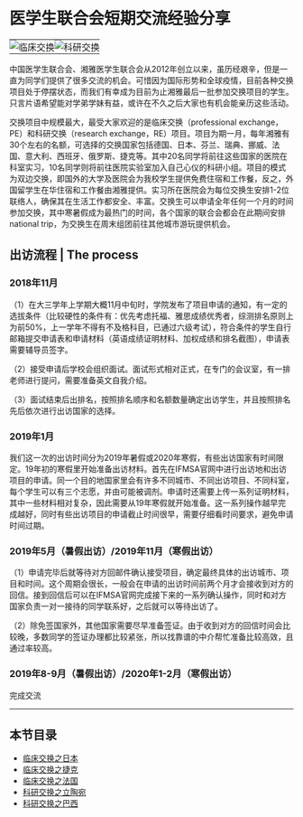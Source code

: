 # 医学生联合会短期交流经验分享

<table style="border-collapse:collapse;border:none;">
    <tr style="border-collapse:collapse;border:none;">
        <td style="border-collapse:collapse;border:none;padding:0;">
            <div align=center>
                <img src="https://xunlutzp.gitee.io/Image/Ch8_2-0_1.png" alt="临床交换">
            </div>
        </td>
        <td style="border-collapse:collapse;border:none;padding:0;">
            <div align=center>
                <img src="https://xunlutzp.gitee.io/Image/Ch8_2-0_2.png" alt="科研交换">
            </div>
        </td>
    </tr>
</table>

中国医学生联合会、湘雅医学生联合会从2012年创立以来，虽历经艰辛，但是一直为同学们提供了很多交流的机会。可惜因为国际形势和全球疫情，目前各种交换项目处于停摆状态，而我们有幸成为目前为止湘雅最后一批参加交换项目的学生。只言片语希望能对学弟学妹有益，或许在不久之后大家也有机会能亲历这些活动。

交换项目中规模最大，最受大家欢迎的是临床交换（professional exchange，PE）和科研交换（research exchange，RE）项目。项目为期一月，每年湘雅有30个左右的名额，可选择的交换国家包括德国、日本、芬兰、瑞典、挪威、法国、意大利、西班牙、俄罗斯、捷克等。其中20名同学将前往这些国家的医院在科室实习，10名同学则将前往医院实验室加入自己心仪的科研小组。项目的模式为双边交换，即国外的大学及医院会为我校学生提供免费住宿和工作餐，反之，外国留学生在华住宿和工作餐由湘雅提供。实习所在医院会为每位交换生安排1-2位联络人，确保其在生活工作都安全、丰富。交换生可以申请全年任何一个月的时间参加交换，其中寒暑假成为最热门的时间，各个国家的联合会都会在此期间安排national trip，为交换生在周末组团前往其他城市游玩提供机会。

## 出访流程 | The process

### 2018年11月

（1）在大三学年上学期大概11月中旬时，学院发布了项目申请的通知，有一定的选拔条件（比较硬性的条件有：优先考虑托福、雅思成绩优秀者，综测排名原则上为前50%，上一学年不得有不及格科目，已通过六级考试），符合条件的学生自行邮箱提交申请表和申请材料（英语成绩证明材料、加权成绩和排名截图），申请表需要辅导员签字。

（2）接受申请后学校会组织面试。面试形式相对正式，在专门的会议室，有一排老师进行提问，需要准备英文自我介绍。

（3）面试结束后出排名，按照排名顺序和名额数量确定出访学生，并且按照排名先后依次进行出访国家的选择。

### 2019年1月

我们这一次的出访时间分为2019年暑假或2020年寒假，有些出访国家有时间限定。19年初的寒假里开始准备出访材料。首先在IFMSA官网中进行出访地和出访项目的申请。同一个目的地国家里会有许多不同城市、不同出访项目、不同科室，每个学生可以有三个志愿，并由可能被调剂。申请时还需要上传一系列证明材料，其中一些材料相对复杂，因此需要从19年寒假就开始准备。这一系列操作越早完成越好，同时有些出访项目的申请截止时间很早，需要仔细看时间要求，避免申请时间过期。

### 2019年5月（暑假出访）/2019年11月（寒假出访）

（1）申请完毕后就等待对方回邮件确认接受项目，确定最终具体的出访城市、项目和时间。这个周期会很长，一般会在申请的出访时间前两个月才会接收到对方的回信。接到回信后可以在IFMSA官网完成接下来的一系列确认操作，同时和对方国家负责一对一接待的同学联系好，之后就可以等待出访了。

（2）除免签国家外，其他国家需要尽早准备签证。由于收到对方的回信时间会比较晚，多数同学的签证办理都比较紧张，所以找靠谱的中介帮忙准备比较高效，且通过率较高。

### 2019年8-9月（暑假出访）/2020年1-2月（寒假出访）

完成交流

----

## 本节目录

+ [临床交换之日本](2-1_lin-chuang-jiao-huan-zhi-ri-ben.md)
+ [临床交换之捷克](2-2_lin-chuang-jiao-huan-zhi-jie-ke.md)
+ [临床交换之法国](2-3_lin-chuang-jiao-huan-zhi-fa-guo.md)
+ [科研交换之立陶宛](2-4_ke-yan-jiao-huan-zhi-li-tao-wan.md)
+ [科研交换之巴西](2-5_ke-yan-jiao-huan-zhi-ba-xi.md)